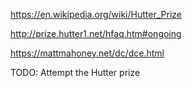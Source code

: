 

https://en.wikipedia.org/wiki/Hutter_Prize

http://prize.hutter1.net/hfaq.htm#ongoing

https://mattmahoney.net/dc/dce.html


TODO: Attempt the Hutter prize

